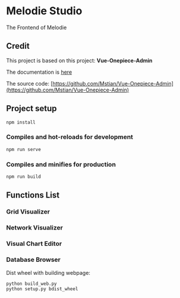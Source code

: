 # Melodie Studio
The Frontend of Melodie

## Credit

This project is based on this project: **Vue-Onepiece-Admin**

The documentation is [here](https://element-plus.gitee.io/#/zh-CN)

The source code: [https://github.com/Mstian/Vue-Onepiece-Admin](https://github.com/Mstian/Vue-Onepiece-Admin)


## Project setup
```
npm install
```

### Compiles and hot-reloads for development
```
npm run serve
```

### Compiles and minifies for production
```
npm run build
```

## Functions List

### Grid Visualizer

### Network Visualizer

### Visual Chart Editor

### Database Browser

Dist wheel with building webpage:
```sh
python build_web.py
python setup.py bdist_wheel
```